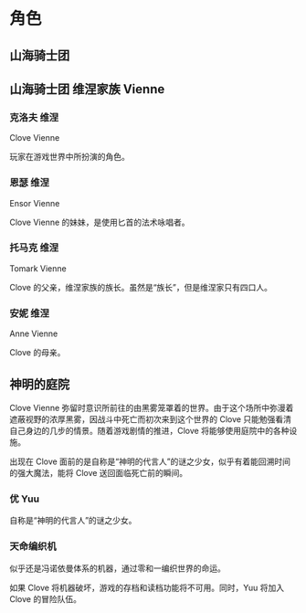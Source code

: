 # 角色

## 山海骑士团

## 山海骑士团 维涅家族 Vienne

### 克洛夫 维涅

Clove Vienne

玩家在游戏世界中所扮演的角色。

### 恩瑟 维涅

Ensor Vienne

Clove Vienne 的妹妹，是使用匕首的法术咏唱者。

### 托马克 维涅

Tomark Vienne

Clove 的父亲，维涅家族的族长。虽然是“族长”，但是维涅家只有四口人。

### 安妮 维涅

Anne Vienne

Clove 的母亲。

## 神明的庭院

Clove Vienne 弥留时意识所前往的由黑雾笼罩着的世界。由于这个场所中弥漫着遮蔽视野的浓厚黑雾，因战斗中死亡而初次来到这个世界的 Clove 只能勉强看清自己身边的几步的情景。随着游戏剧情的推进，Clove 将能够使用庭院中的各种设施。

出现在 Clove 面前的是自称是“神明的代言人”的谜之少女，似乎有着能回溯时间的强大魔法，能将 Clove 送回面临死亡前的瞬间。

### 优 Yuu

自称是“神明的代言人”的谜之少女。

### 天命编织机

似乎还是冯诺依曼体系的机器，通过零和一编织世界的命运。

如果 Clove 将机器破坏，游戏的存档和读档功能将不可用。同时，Yuu 将加入 Clove 的冒险队伍。
